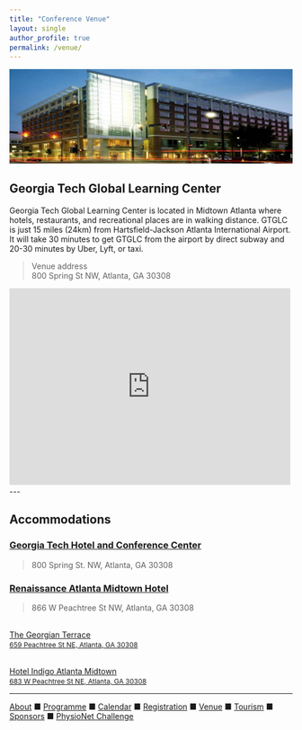 ```yaml
---
title: "Conference Venue"
layout: single
author_profile: true
permalink: /venue/
---
```

![Tech Square](/assets/img/venue.jpeg)<br/>

## Georgia Tech Global Learning Center
Georgia Tech Global Learning Center is located in Midtown Atlanta where hotels, restaurants, and recreational places are in walking distance. GTGLC is just 15 miles (24km) from Hartsfield-Jackson Atlanta International Airport. It will take 30 minutes to get GTGLC from the airport by direct subway and 20-30 minutes by Uber, Lyft, or taxi.

>Venue address\
800 Spring St NW, Atlanta, GA 30308
<iframe src="https://www.google.com/maps/embed?pb=!1m14!1m8!1m3!1d13265.474128316184!2d-84.3979055841919!3d33.77698016257647!3m2!1i1024!2i768!4f13.1!3m3!1m2!1s0x0%3A0x33727ba143cafd68!2sGeorgia%20Tech%20Global%20Learning%20Center!5e0!3m2!1sen!2sus!4v1657568043678!5m2!1sen!2sus" width="500" height="350" style="border:0;" allowfullscreen="" loading="lazy" referrerpolicy="no-referrer-when-downgrade"></iframe>
---

## Accommodations
### [Georgia Tech Hotel and Conference Center](https://www.gatechhotel.com/)
>800 Spring St. NW, Atlanta, GA 30308

### [Renaissance Atlanta Midtown Hotel](https://www.marriott.com/en-us/hotels/atlbd-renaissance-atlanta-midtown-hotel/overview/)
>866 W Peachtree St NW, Atlanta, GA 30308

<br><a href="https://www.thegeorgianterrace.com/" class="btn btn--info" target="_blank">The Georgian Terrace</a><br/>
<u style="font-size:12px">659 Peachtree St NE, Atlanta, GA 30308</u><br/>

<br><a href="https://www.ihg.com/hotelindigo/hotels/us/en/atlanta/atlfx/hoteldetail?cm_mmc=GoogleMaps-_-IN-_-US-_-ATLFX" class="btn btn--info" target="_blank">Hotel Indigo Atlanta Midtown</a><br/>
	<u style="font-size:12px">683 W Peachtree St NE, Atlanta, GA 30308</u><br/>
	
---

[About](../about/) &#9632; [Programme](../programme/) &#9632; [Calendar](../calendar/) &#9632; [Registration](../registration/) &#9632; [Venue](../venue/) &#9632; [Tourism](../tourism/) &#9632; [Sponsors](../sponsors/) &#9632; [PhysioNet Challenge](../challenge/)
